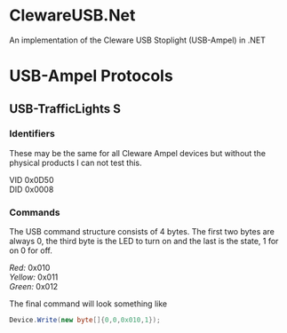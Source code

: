 # ClewareUSB.Net
An implementation of the Cleware USB Stoplight (USB-Ampel) in .NET

# USB-Ampel Protocols

## USB-TrafficLights S
### Identifiers
These may be the same for all Cleware Ampel devices but without the physical products I can not test this.

VID 0x0D50  
DID 0x0008

### Commands
The USB command structure consists of 4 bytes. The first two bytes are always 0, the third byte is the LED to turn on and the last is the state, 1 for on 0 for off.

*Red:* 0x010  
*Yellow:* 0x011  
*Green:* 0x012

The final command will look something like  
```csharp 
Device.Write(new byte[]{0,0,0x010,1}); 
```
